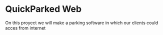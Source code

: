 # QuickParked Web
On this proyect we will make a parking software in which our clients could acces from internet
